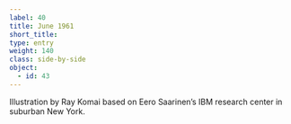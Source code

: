 ```yaml
---
label: 40
title: June 1961
short_title:
type: entry
weight: 140
class: side-by-side
object:
  - id: 43
---
```


Illustration by Ray Komai based on Eero Saarinen’s IBM research center in suburban New York.
